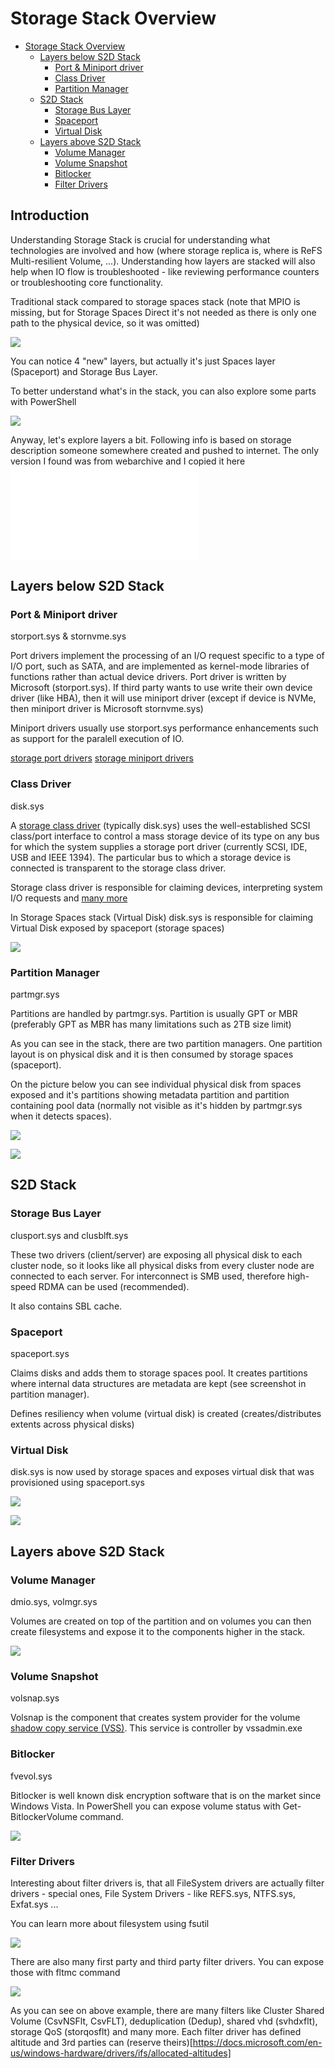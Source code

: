 # Storage Stack Overview

<!-- TOC -->

- [Storage Stack Overview](#storage-stack-overview)
    - [Layers below S2D Stack](#layers-below-s2d-stack)
        - [Port & Miniport driver](#port--miniport-driver)
        - [Class Driver](#class-driver)
        - [Partition Manager](#partition-manager)
    - [S2D Stack](#s2d-stack)
        - [Storage Bus Layer](#storage-bus-layer)
        - [Spaceport](#spaceport)
        - [Virtual Disk](#virtual-disk)
    - [Layers above S2D Stack](#layers-above-s2d-stack)
        - [Volume Manager](#volume-manager)
        - [Volume Snapshot](#volume-snapshot)
        - [Bitlocker](#bitlocker)
        - [Filter Drivers](#filter-drivers)

<!-- /TOC -->

## Introduction 

Understanding Storage Stack is crucial for understanding what technologies are involved and how (where storage replica is, where is ReFS Multi-resilient Volume, ...). Understanding how layers are stacked will also help when IO flow is troubleshooted - like reviewing performance counters or troubleshooting core functionality.

Traditional stack compared to storage spaces stack (note that MPIO is missing, but for Storage Spaces Direct it's not needed as there is only one path to the physical device, so it was omitted)

![](./media/StorageStack01.png)

You can notice 4 "new" layers, but actually it's just Spaces layer (Spaceport) and Storage Bus Layer.

To better understand what's in the stack, you can also explore some parts with PowerShell

![](./media/StorageStack02.png)


Anyway, let's explore layers a bit. Following info is based on storage description someone somewhere created and pushed to internet. The only version I found was from webarchive and I copied it here ![](./media/Storage.pdf)

## Layers below S2D Stack

### Port & Miniport driver

storport.sys & stornvme.sys

Port drivers implement the processing of an I/O request specific to a type of I/O port, such as SATA, and are implemented as kernel-mode libraries of functions rather than actual device drivers. Port driver is written by Microsoft (storport.sys). If third party wants to use write their own device driver (like HBA), then it will use miniport driver (except if device is NVMe, then miniport driver is Microsoft stornvme.sys)

Miniport drivers usually use storport.sys performance enhancements such as support for the paralell execution of IO.

[storage port drivers](https://docs.microsoft.com/en-us/windows-hardware/drivers/storage/storage-port-drivers)
[storage miniport drivers](https://docs.microsoft.com/en-us/windows-hardware/drivers/storage/storage-miniport-drivers)

### Class Driver

disk.sys

A [storage class driver](https://docs.microsoft.com/en-us/windows-hardware/drivers/storage/introduction-to-storage-class-drivers) (typically disk.sys) uses the well-established SCSI class/port interface to control a mass storage device of its type on any bus for which the system supplies a storage port driver (currently SCSI, IDE, USB and IEEE 1394). The particular bus to which a storage device is connected is transparent to the storage class driver.

Storage class driver is responsible for claiming devices, interpreting system I/O requests and [many more](https://docs.microsoft.com/en-us/windows-hardware/drivers/storage/storage-class-driver-s-general-functionality)

In Storage Spaces stack (Virtual Disk) disk.sys is responsible for claiming Virtual Disk exposed by spaceport (storage spaces)

![](./media/StorageStack03.png)

### Partition Manager

partmgr.sys

Partitions are handled by partmgr.sys. Partition is usually GPT or MBR (preferably GPT as MBR has many limitations such as 2TB size limit)

As you can see in the stack, there are two partition managers. One partition layout is on physical disk and it is then consumed by storage spaces (spaceport).

On the picture below you can see individual physical disk from spaces exposed and it's partitions showing metadata partition and partition containing pool data (normally not visible as it's hidden by partmgr.sys when it detects spaces).

![](./media/StorageStack04.png)

![](./media/StorageStack05.png)

## S2D Stack

### Storage Bus Layer

clusport.sys and clusblft.sys

These two drivers (client/server) are exposing all physical disk to each cluster node, so it looks like all physical disks from every cluster node are connected to each server. For interconnect is SMB used, therefore high-speed RDMA can be used (recommended).

It also contains SBL cache.

### Spaceport

spaceport.sys

Claims disks and adds them to storage spaces pool. It creates partitions where internal data structures are metadata are kept (see screenshot in partition manager).

Defines resiliency when volume (virtual disk) is created (creates/distributes extents across physical disks)

### Virtual Disk

disk.sys is now used by storage spaces and exposes virtual disk that was provisioned using spaceport.sys

![](./media/StorageStack06.png)

![](./media/StorageStack07.png)

## Layers above S2D Stack

### Volume Manager

dmio.sys, volmgr.sys

Volumes are created on top of the partition and on volumes you can then create filesystems and expose it to the components higher in the stack.

![](./media/StorageStack08.png)


### Volume Snapshot

volsnap.sys

Volsnap is the component that creates system provider for the volume [shadow copy service (VSS)](https://docs.microsoft.com/en-us/windows-server/storage/file-server/volume-shadow-copy-service). This service is controller by vssadmin.exe

### Bitlocker

fvevol.sys

Bitlocker is well known disk encryption software that is on the market since Windows Vista. In PowerShell you can expose volume status with Get-BitlockerVolume command. 

![](./media/StorageStack09.png)

### Filter Drivers

Interesting about filter drivers is, that all FileSystem drivers are actually filter drivers - special ones, File System Drivers - like REFS.sys, NTFS.sys, Exfat.sys ... 

You can learn more about filesystem using fsutil

![](./media/StorageStack10.png)

There are also many first party and third party filter drivers. You can expose those with fltmc command

![](./media/StorageStack11.png)

As you can see on above example, there are many filters like Cluster Shared Volume (CsvNSFlt, CsvFLT), deduplication (Dedup), shared vhd (svhdxflt), storage QoS (storqosflt) and many more. Each filter driver has defined altitude and 3rd parties can (reserve theirs)[https://docs.microsoft.com/en-us/windows-hardware/drivers/ifs/allocated-altitudes]
